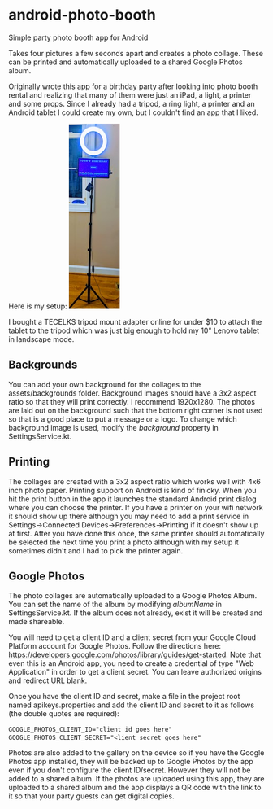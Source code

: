 # android-photo-booth
Simple party photo booth app for Android

Takes four pictures a few seconds apart and creates a photo collage. These can be printed and automatically uploaded to a shared Google Photos album.

Originally wrote this app for a birthday party after looking into photo booth rental and realizing that many of them were just an iPad, a light, a printer and some props. Since I already had a tripod, a ring light, a printer and an Android tablet I could create my own, but I couldn't find an app that I liked.

Here is my setup:
![Setup](/pics/setup.jpg?raw=true "Photo Booth Setup")

I bought a TECELKS tripod mount adapter online for under $10 to attach the tablet to the tripod which was just big enough to hold my 10" Lenovo tablet in landscape mode.

## Backgrounds

You can add your own background for the collages to the assets/backgrounds folder. Background images should have a 3x2 aspect ratio so that they will print correctly. I recommend 1920x1280. The photos are laid out on the background such that the bottom right corner is not used so that is a good place to put a message or a logo. To change which background image is used, modify the *background* property in SettingsService.kt.

## Printing

The collages are created with a 3x2 aspect ratio which works well with 4x6 inch photo paper. Printing support on Android is kind of finicky. When you hit the print button in the app it launches the standard Android print dialog where you can choose the printer. If you have a printer on your wifi network it should show up there although you may need to add a print service in Settings->Connected Devices->Preferences->Printing if it doesn't show up at first. After you have done this once, the same printer should automatically be selected the next time you print a photo although with my setup it sometimes didn't and I had to pick the printer again.

## Google Photos

The photo collages are automatically uploaded to a Google Photos Album. You can set the name of the album by modifying *albumName* in SettingsService.kt. If the album does not already, exist it will be created and made shareable.

You will need to get a client ID and a client secret from your Google Cloud Platform account for Google Photos. Follow the directions here: https://developers.google.com/photos/library/guides/get-started. Note that even this is an Android app, you need to create a credential of type "Web Application" in order to get a client secret. You can leave authorized origins and redirect URL blank.

Once you have the client ID and secret, make a file in the project root named apikeys.properties and add the client ID and secret to it as follows (the double quotes are required):

```
GOOGLE_PHOTOS_CLIENT_ID="client id goes here"
GOOGLE_PHOTOS_CLIENT_SECRET="<lient secret goes here"
```

Photos are also added to the gallery on the device so if you have the Google Photos app installed, they will be backed up to Google Photos by the app even if you don't configure the client ID/secret. However they will not be added to a shared album. If the photos are uploaded using this app, they are uploaded to a shared album and the app displays a QR code with the link to it so that your party guests can get digital copies.








